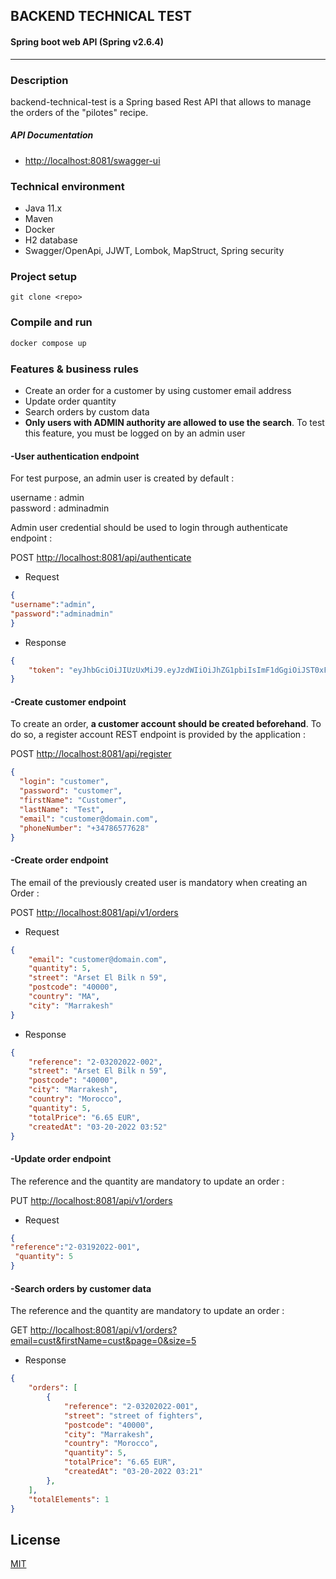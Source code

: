 ## BACKEND TECHNICAL TEST 
#### Spring boot web API (Spring v2.6.4)
***

### Description

backend-technical-test is a Spring based Rest API that allows to manage the orders of the "pilotes" recipe. 

##### API Documentation
- [http://localhost:8081/swagger-ui](http://localhost:8081/swagger-ui "http://localhost:8081/swagger-ui")

### Technical environment
- Java 11.x
- Maven
- Docker
- H2 database 
- Swagger/OpenApi, JJWT, Lombok, MapStruct, Spring security

### Project setup
```
git clone <repo>
```

### Compile and run
```bash
docker compose up
```

### Features & business rules

- Create an order for a customer by using customer email address
- Update order quantity
- Search orders by custom data
- **Only users with ADMIN authority are allowed to use the search**. To test this feature, you must be logged on by an admin user
 
#### -User authentication endpoint
For test purpose, an admin user is created by default :

username : admin  
password : adminadmin

Admin user credential should be used to login through authenticate endpoint :

POST [http://localhost:8081/api/authenticate](http://localhost:8081/api/authenticate "http://localhost:8081/api/authenticate")

- Request 

```json
{
"username":"admin", 
"password":"adminadmin"
}
```

- Response
 
```json
{
    "token": "eyJhbGciOiJIUzUxMiJ9.eyJzdWIiOiJhZG1pbiIsImF1dGgiOiJST0xFX0FETUlOLFJPTEVfVVNFUiIsImV4cCI6MTY0Nzc1MDA5Nn0.ErGc4cv0VyS6234ui0YoWyzbfaw9gTelhO7YrKSgn2dIQMPJBp_LxjCI4lEX_LTf3xcpna8fC4Kx9Q2Jz73-FA"
}
```
#### -Create customer endpoint

To create an order, **a customer account should be created beforehand**. To do so, a register account REST endpoint is provided by the application :

POST [http://localhost:8081/api/register](http://localhost:8081/api/register "http://localhost:8081/api/register")

```json
{
  "login": "customer",
  "password": "customer",
  "firstName": "Customer",
  "lastName": "Test",
  "email": "customer@domain.com",
  "phoneNumber": "+34786577628"
}
```

#### -Create order endpoint
The email of the previously created user is mandatory when creating an Order :

POST [http://localhost:8081/api/v1/orders](http://localhost:8081/api/v1/orders "http://localhost:8081/api/api/v1/orders")
- Request

```json
{
    "email": "customer@domain.com",
    "quantity": 5,
    "street": "Arset El Bilk n 59",
    "postcode": "40000",
    "country": "MA",
    "city": "Marrakesh"
}

```
- Response

```json
{
    "reference": "2-03202022-002",
    "street": "Arset El Bilk n 59",
    "postcode": "40000",
    "city": "Marrakesh",
    "country": "Morocco",
    "quantity": 5,
    "totalPrice": "6.65 EUR",
    "createdAt": "03-20-2022 03:52"
}
```

#### -Update order endpoint
The reference and the quantity are mandatory to update an order :

PUT [http://localhost:8081/api/v1/orders](http://localhost:8081/api/v1/orders "http://localhost:8081/api/api/v1/orders")

- Request

```json
{
"reference":"2-03192022-001",
 "quantity": 5
}
```

#### -Search orders by customer data
The reference and the quantity are mandatory to update an order :

GET [http://localhost:8081/api/v1/orders?email=cust&firstName=cust&page=0&size=5](http://localhost:8081/api/v1/orders?email=cust&firstName=cust&page=0&size=5 "http://localhost:8081/api/api/v1/orders?email=cust&firstName=cust&page=0&size=5")

- Response

```json
{
    "orders": [
        {
            "reference": "2-03202022-001",
            "street": "street of fighters",
            "postcode": "40000",
            "city": "Marrakesh",
            "country": "Morocco",
            "quantity": 5,
            "totalPrice": "6.65 EUR",
            "createdAt": "03-20-2022 03:21"
        },
    ],
    "totalElements": 1
}
```

## License
[MIT](https://choosealicense.com/licenses/mit/)